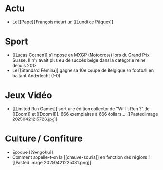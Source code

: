 # Actu
- Le [[Pape]] François meurt un [[Lundi de Pâques]]
# Sport
- [[Lucas Coenen]] s'impose en MXGP (Motocross) lors du Grand Prix Suisse. Il n'y avait plus eu de succès belge dans la catégorie reine depuis 2018.
- Le [[Standard Fémina]] gagne sa 10e coupe de Belgique en football en battant Anderlecht (1-0)
# Jeux Vidéo
- [[Limited Run Games]] sort une édition collector de "Will it Run ?" de [[Doom]] et [[Doom II]]. 666 exemplaires à 666 dollars... ![[Pasted image 20250421215726.jpg]]
# Culture / Confiture
- Epoque [[Sengoku]]
- Comment appelle-t-on la [[chauve-souris]] en fonction des régions ![[Pasted image 20250421225031.png]]

